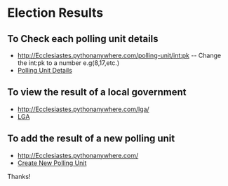 # Election Results
## To Check each polling unit details
- http://Ecclesiastes.pythonanywhere.com/polling-unit/<int:pk>
    -- Change the int:pk to a number e.g(8,17,etc.)
- [Polling Unit Details](http://Ecclesiastes.pythonanywhere.com/polling-unit/8)

## To view the result of a local government
- http://Ecclesiastes.pythonanywhere.com/lga/
- [LGA](http://Ecclesiastes.pythonanywhere.com/lga/)

## To add the result of a new polling unit
- http://Ecclesiastes.pythonanywhere.com/
- [Create New Polling Unit](http://Ecclesiastes.pythonanywhere.com/)

Thanks!